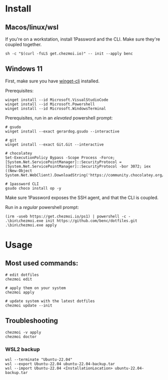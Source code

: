 # Install

## Macos/linux/wsl

If you're on a workstation, install 1Password and the CLI. Make sure they're coupled together.

    sh -c "$(curl -fsLS get.chezmoi.io)" -- init --apply benc

## Windows 11

First, make sure you have [winget-cli](https://github.com/microsoft/winget-cli) installed.

Prerequisites:

    winget install --id Microsoft.VisualStudioCode
    winget install --id Microsoft.Powershell
    winget install --id Microsoft.WindowsTerminal

Prerequisites, run in an *elevated* powershell prompt:

    # gsudo
    winget install --exact gerardog.gsudo --interactive

    # git
    winget install --exact Git.Git --interactive

    # chocolatey
    Set-ExecutionPolicy Bypass -Scope Process -Force; [System.Net.ServicePointManager]::SecurityProtocol = [System.Net.ServicePointManager]::SecurityProtocol -bor 3072; iex ((New-Object System.Net.WebClient).DownloadString('https://community.chocolatey.org/install.ps1'))

    # 1password CLI
    gsudo choco install op -y

Make sure 1Password exposes the SSH agent, and that the CLI is coupled.

Run in a *regular* powershell prompt:

    (irm -useb https://get.chezmoi.io/ps1) | powershell -c -
    .\bin\chezmoi.exe init https://github.com/benc/dotfiles.git
    .\bin\chezmoi.exe apply

# Usage

## Most used commands:

    # edit dotfiles
    chezmoi edit

    # apply them on your system
    chezmoi apply

    # update system with the latest dotfiles
    chezmoi update --init

## Troubleshooting

    chezmoi -v apply
    chezmoi doctor

### WSL2 backup

    wsl --terminate "Ubuntu-22.04"
    wsl --export Ubuntu-22.04 ubuntu-22.04-backup.tar
    wsl --import Ubuntu-22.04 <InstallationLocation> ubuntu-22.04-backup.tar
